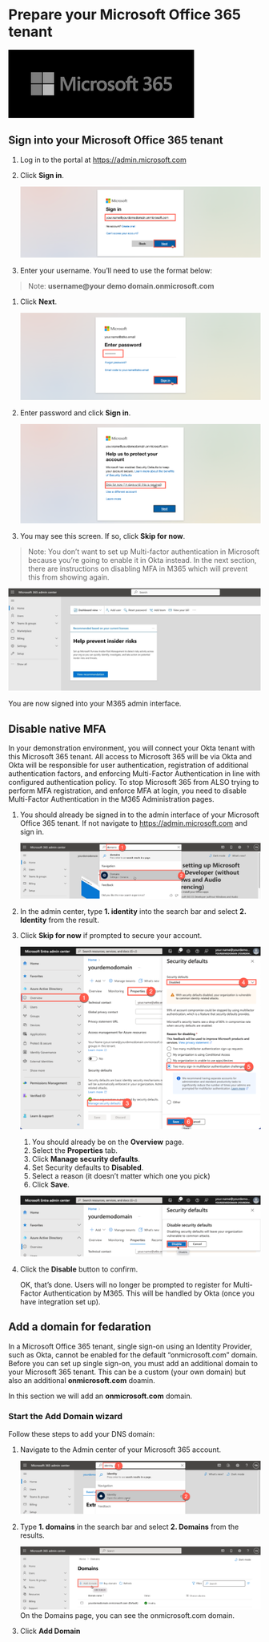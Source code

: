 # Prepare your Microsoft Office 365 tenant

   ![m365-dev](images/03/m365.png "Prep M365 Dev")

## Sign into your Microsoft Office 365 tenant

1. Log in to the portal at https://admin.microsoft.com

1. Click **Sign in**.

    ![m365-dev](images/03/m365-prep01.png "Prep M365 Dev")

1. Enter your username. You’ll need to use the format below:

> Note: **username@your demo domain.onmicrosoft.com**

1. Click **Next**.

    ![m365-dev](images/03/m365-prep02.png "Prep M365 Dev")

1. Enter password and click **Sign in**.

    ![m365-dev](images/03/m365-prep03.png "Prep M365 Dev")

1. You may see this screen. If so, click **Skip for now**.

> Note: You don’t want to set up Multi-factor authentication in Microsoft because you’re going to enable it in Okta instead.  In the next section, there are instructions on disabling MFA in M365 which will prevent this from showing again.

   ![m365-dev](images/03/m365-prep04.jpg "Prep M365 Dev")
   
   You are now signed into your M365 admin interface. 


## Disable native MFA

In your demonstration environment, you will connect your Okta tenant with this Microsoft 365 tenant. All access to Microsoft 365 will be via Okta and Okta will be responsible for user authentication, registration of additional authentication factors, and enforcing Multi-Factor Authentication in line with configured authentication policy.
To stop Microsoft 365 from ALSO trying to perform MFA registration, and enforce MFA at login, you need to disable Multi-Factor Authentication in the M365 Administration pages.

1. You should already be signed in to the admin interface of your Microsoft Office 365 tenant. If not navigate to https://admin.microsoft.com and sign in.

   ![m365-dev](images/03/m365-prep05.png "Prep M365 Dev")

1. In the admin center, type **1. identity** into the search bar and select **2. Identity** from the result.

1. Click **Skip for now** if prompted to secure your account.

   ![m365-dev](images/03/m365-prep06.png "Prep M365 Dev")

     
    1. You should already be on the **Overview** page.
    1. Select the **Properties** tab.
    1. Click **Manage security defaults**.
    1. Set Security defaults to **Disabled**.
    1. Select a reason (it doesn’t matter which one you pick)
    1. Click **Save**.
  
   ![m365-dev](images/03/m365-prep07.png "Prep M365 Dev")

1. Click the **Disable** button to confirm.
   
   OK, that’s done.  Users will no longer be prompted to register for Multi-Factor Authentication by M365.  This will be handled by Okta (once you have integration set up).
   

## Add a domain for fedaration

In a Microsoft Office 365 tenant, single sign-on using an Identity Provider, such as Okta, cannot be enabled for the default “onmicrosoft.com” domain.  Before you can set up single sign-on, you must add an additional domain to your Microsoft 365 tenant. This can be a custom (your own domain) but also an additional **onmicrosoft.com** doamin.

In this section we will add an **onmicrosoft.com** domain.

### Start the Add Domain wizard

Follow these steps to add your DNS domain:

1. Navigate to the Admin center of your Microsoft 365 account.

   ![m365-dev](images/03/m365-prep08.png "Prep M365 Dev")

1. Type **1. domains** in the search bar and select **2. Domains** from the results.

   ![m365-dev](images/03/m365-prep09.png "Prep M365 Dev")
   On the Domains page, you can see the onmicrosoft.com domain.

1. Click **Add Domain**
